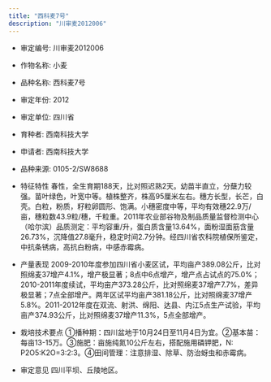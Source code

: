 ```yaml
---
title: "西科麦7号"
description: "川审麦2012006"
---
```

* 审定编号:  川审麦2012006

*  作物名称:  小麦

*  品种名称:  西科麦7号

*  审定年份:  2012

*  审定单位:  四川省

* 育种者:  西南科技大学

*  申请者:  西南科技大学

*  品种来源:  0105-2/SW8688

*  特征特性
春性，全生育期188天，比对照迟熟2天。幼苗半直立，分蘖力较强。苗叶绿色，叶宽中等。植株整齐，株高95厘米左右。穗方长型，长芒，白壳。白粒，粉质，籽粒卵圆形、饱满。小穗密度中等，平均有效穗22.9万/亩，穗粒数43.9粒/穗，千粒重。2011年农业部谷物及制品质量监督检测中心（哈尔滨）品质测定：平均容重/升，蛋白质含量13.64%，面粉湿面筋含量26.73%，沉降值27.8毫升，稳定时间2.7分钟。经四川省农科院植保所鉴定，中抗条锈病，高抗白粉病，中感赤霉病。

*  产量表现
2009-2010年度参加四川省小麦区试，平均亩产389.08公斤，比对照绵麦37增产4.1%，增产极显著；8点中6点增产，增产点占试点的75.0%；2010-2011年度续试，平均亩产373.28公斤，比对照绵麦37增产7.7%，差异极显著；7点全部增产。两年区试平均亩产381.18公斤，比对照绵麦37增产5.8%。2011-2012年度在双流、射洪、绵阳、达县、内江5点生产试验，平均亩产374.93公斤，比对照绵麦37增产11.3%，5点全部增产。

*  栽培技术要点
①播种期：四川盆地于10月24日至11月4日为宜。②基本苗：每亩13-15万。③施肥：亩施纯氮10公斤左右，搭配施用磷钾肥，N: P2O5:K2O=3:2:3。④田间管理：注意排湿、除草、防治蚜虫和赤霉病。

*  审定意见
四川平坝、丘陵地区。
